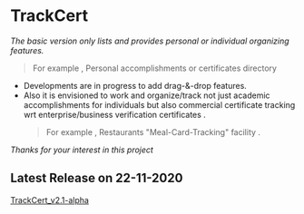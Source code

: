 # TrackCert

*The basic version only lists and provides personal or individual organizing features.*
  > For example , Personal accomplishments or certificates directory 

- Developments are in progress to add drag-&-drop features.
- Also it is envisioned to work and organize/track not just academic accomplishments for individuals but also commercial certificate tracking wrt enterprise/business verification certificates .
  > For example ,  Restaurants "Meal-Card-Tracking" facility .

*Thanks for your interest in this project*

## Latest Release on 22-11-2020

[TrackCert_v2.1-alpha](https://github.com/MehaRima/TrackCert_v2.1.1/releases/tag/TrackCert_v2.1-alpha)
